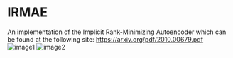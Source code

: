 # IRMAE
An implementation of the Implicit Rank-Minimizing Autoencoder which can be found at the following site: https://arxiv.org/pdf/2010.00679.pdf
![image1](https://user-images.githubusercontent.com/59486373/98158559-170d8380-1ea9-11eb-8b18-ce316ee7b90e.png)
![image2](https://user-images.githubusercontent.com/59486373/98158963-c6e2f100-1ea9-11eb-8ece-05bca831e7ce.png)


